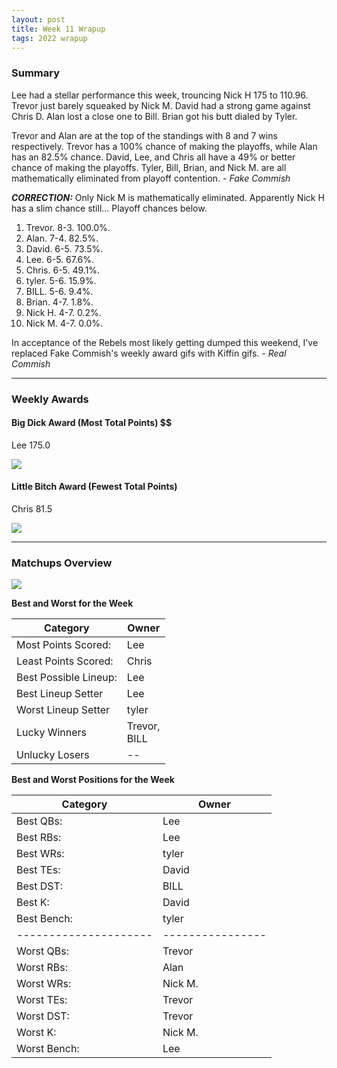 ```yaml
---
layout: post
title: Week 11 Wrapup
tags: 2022 wrapup
---
```


### Summary
Lee had a stellar performance this week, trouncing Nick H 175 to 110.96. Trevor just barely squeaked by Nick M. David had a strong game against Chris D. Alan lost a close one to Bill. Brian got his butt dialed by Tyler.

Trevor and Alan are at the top of the standings with 8 and 7 wins respectively. Trevor has a 100% chance of making the playoffs, while Alan has an 82.5% chance. David, Lee, and Chris all have a 49% or better chance of making the playoffs. Tyler, Bill, Brian, and Nick M. are all mathematically eliminated from playoff contention.  *- Fake Commish*

***CORRECTION:*** Only Nick M is mathematically eliminated. Apparently Nick H has a slim chance still... Playoff chances below.

1. Trevor. 8-3. 100.0%.
2. Alan. 7-4. 82.5%.
3. David. 6-5. 73.5%.
4. Lee. 6-5. 67.6%.
5. Chris. 6-5. 49.1%.
6. tyler. 5-6. 15.9%.
7. BILL. 5-6. 9.4%.
8. Brian. 4-7. 1.8%.
9. Nick H. 4-7. 0.2%.
10. Nick M. 4-7. 0.0%.

In acceptance of the Rebels most likely getting dumped this weekend, I've replaced Fake Commish's weekly award gifs with Kiffin gifs.
  *- Real Commish*

___

### Weekly Awards

#### Big Dick Award (Most Total Points) $$
Lee 175.0 

![](https://media.giphy.com/media/KrETdIcHp8A01n6R4S/giphy-downsized-large.gif)

#### Little Bitch Award (Fewest Total Points)
Chris 81.5 

![](https://media.giphy.com/media/8m8yBrQ7M7d6H2w50L/giphy.gif)


___

### Matchups Overview

![](../assets/img/week11_matchups.png)


**Best and Worst for the Week**


| Category              | Owner               |
|-----------------------|---------------------|
| Most Points Scored:   | Lee                 |
| Least Points Scored:  | Chris               |
| Best Possible Lineup: | Lee                 |
| Best Lineup Setter    | Lee                 |
| Worst Lineup Setter   | tyler               |
| Lucky Winners         | Trevor,<br />BILL   |
| Unlucky Losers        | --                  |


**Best and Worst Positions for the Week**


| Category              | Owner            |
|-----------------------|------------------|
| Best QBs:             | Lee              |
| Best RBs:             | Lee              |
| Best WRs:             | tyler            |
| Best TEs:             | David            |
| Best DST:             | BILL             |
| Best K:               | David            |
| Best Bench:           | tyler            |
| --------------------- | ---------------- |
| Worst QBs:            | Trevor           |
| Worst RBs:            | Alan             |
| Worst WRs:            | Nick M.          |
| Worst TEs:            | Trevor           |
| Worst DST:            | Trevor           |
| Worst K:              | Nick M.          |
| Worst Bench:          | Lee              |

